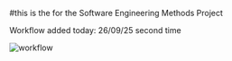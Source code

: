#this is the for the Software Engineering Methods Project


Workflow added today: 26/09/25 second time

![workflow](https://github.com/<UserName>/<RepositoryName>/actions/workflows/main.yml/badge.svg)



